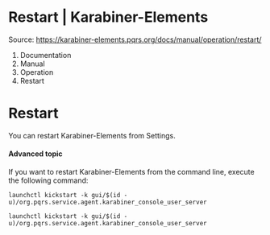 # Restart | Karabiner-Elements

Source: https://karabiner-elements.pqrs.org/docs/manual/operation/restart/

1. Documentation
1. Manual
1. Operation
1. Restart

# Restart

You can restart Karabiner-Elements from Settings.

#### Advanced topic

If you want to restart Karabiner-Elements from the command line, execute the following command:

`
launchctl kickstart -k gui/$(id -u)/org.pqrs.service.agent.karabiner_console_user_server
`

`launchctl kickstart -k gui/$(id -u)/org.pqrs.service.agent.karabiner_console_user_server`